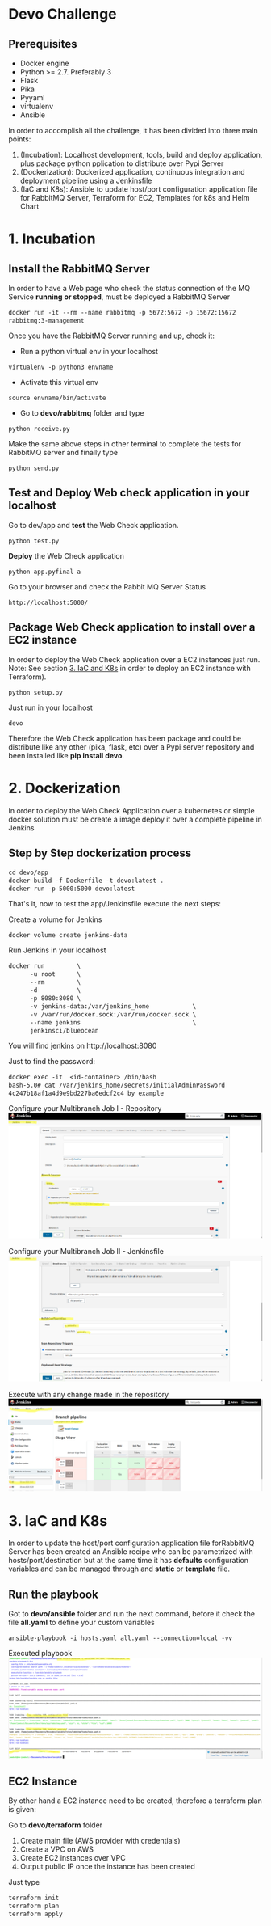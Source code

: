 # Devo Challenge

## Prerequisites
* Docker engine
* Python >= 2.7. Preferably 3
* Flask 
* Pika 
* Pyyaml
* virtualenv
* Ansible

In order to accomplish all the challenge, it has been divided into three main points:
1. (Incubation): Localhost development, tools, build and deploy application, plus package python pplication to distribute over Pypi Server
2. (Dockerization): Dockerized application, continuous integration and deployment pipeline using a Jenkinsfile
3. (IaC and K8s): Ansible to update host/port configuration application file for RabbitMQ Server, Terraform for EC2, Templates for k8s and Helm Chart

# 1. Incubation

## Install the RabbitMQ Server

In order to have a Web page who check the status connection of the MQ Service **running or stopped**, 
must be deployed a RabbitMQ Server

```
docker run -it --rm --name rabbitmq -p 5672:5672 -p 15672:15672 rabbitmq:3-management
```

Once you have the RabbitMQ Server running and up, check it:

* Run a python virtual env in your localhost
```
virtualenv -p python3 envname
```
* Activate this virtual env
```
source envname/bin/activate
```  
* Go to **devo/rabbitmq** folder and type
```
python receive.py
```

Make the same above steps in other terminal to complete the tests for RabbitMQ server and finally type  
```
python send.py
```  

## Test and Deploy Web check application in your localhost

Go to dev/app and **test** the Web Check application.
```
python test.py
``` 
**Deploy** the Web Check application
```
python app.pyfinal a
```  

Go to your browser and check the Rabbit MQ Server Status
```
http://localhost:5000/
```

## Package Web Check application to install over a EC2 instance 

In order to deploy the Web Check application over a EC2 instances just run.
Note: See section [3. IaC and K8s](https://github.com/jvalderrama/devo#EC2-Instance) in order to deploy an
 EC2 instance with Terraform). 

```
python setup.py
```

Just run in your localhost

```
devo
```

Therefore the Web Check application has been package and could be distribute like any other (pika, flask, etc) over a 
Pypi server repository and been installed like **pip install devo**.

# 2. Dockerization

In order to deploy the Web Check Application over a kubernetes or simple docker solution must be create a image deploy it over a complete pipeline in Jenkins

## Step by Step dockerization process
```
cd devo/app
docker build -f Dockerfile -t devo:latest .
docker run -p 5000:5000 devo:latest
```
That's it, now to test the app/Jenkinsfile execute the next steps:

Create a volume for Jenkins
```
docker volume create jenkins-data
```

Run Jenkins in your localhost
```
docker run         \
      -u root      \
      --rm         \
      -d           \
      -p 8080:8080 \
      -v jenkins-data:/var/jenkins_home            \
      -v /var/run/docker.sock:/var/run/docker.sock \
      --name jenkins                               \
      jenkinsci/blueocean
```

You will find jenkins on http://localhost:8080

Just to find the password:
```
docker exec -it  <id-container> /bin/bash
bash-5.0# cat /var/jenkins_home/secrets/initialAdminPassword
4c247b18af1a4d9e9bd227ba6edcf2c4 by example
```

Configure your Multibranch Job I - Repository
![Jenkins Multibranch Configuration 1](/images/MultibranchJobConfiguration1.png)

Configure your Multibranch Job II - Jenkinsfile
![Jenkins Multibranch Configuration 2](/images/MultibranchJobConfiguration2.png)

Execute with any change made in the repository
![Jenkins Pipeline_Execution](/images/PipelineExecution.png)

# 3. IaC and K8s

In order to update the host/port configuration application file forRabbitMQ Server has been created an Ansible recipe 
who can be parametrized with hosts/port/destination but at the same time it has **defaults** configuration variables and 
can be managed through and **static**  or **template** file.

## Run the playbook

Got to **devo/ansible** folder and run the next command, before it check the file **all.yaml** to define your custom variables
```
ansible-playbook -i hosts.yaml all.yaml --connection=local -vv
```   

Executed playbook
![Jenkins Pipeline_Execution](/images/UpdateRabbitMQConfigFile.png)

## EC2 Instance

By other hand a EC2 instance need to be created, therefore a terraform plan is given:

Go to **devo/terraform** folder

1. Create main file (AWS provider with credentials)
2. Create a VPC on AWS
3. Create EC2 instances over VPC
4. Output public IP once the instance has been created

Just type
```
terraform init
terraform plan
terraform apply

```









